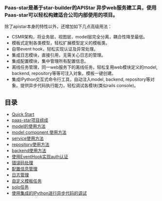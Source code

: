 ### Paas-star是基于star-builder的APIStar 异步web服务建工具，使用Paas-star可以轻松构建适合公司内部使用的项目。
除了apistar本身的特性以外，还增加如下几点高级用法：

- CSMR架构，将业务层，视图层，model层完全分离，耦合性降至最低。
- 模板式定制各类模型，轻松扩展模型定义的模板类。
- 自带event hook，轻松实现认证及异常处理。
- 集成日志模块，直接引用，无需关心日志的管理。
- 集成配置模块，集中管理所有配置信息。
- 离线任务管理，同一web服务下的离线任务，轻松复用web模块定义的model, backend, repository等等可注入对象。模板一键创建。
- 集成IPython交互式命令行工具，自动注入model, backend, repository等对象。提供异步代码执行能力，轻松调试各模块(类似rails console)。

## 目录
- [Quick Start](http://wiki.intra.yiducloud.cn/display/~shichao.ma/Quick+Start)
- [paas-star项目组成](http://wiki.intra.yiducloud.cn/pages/viewpage.action?pageId=7316419)
- [model的使用方法](http://wiki.intra.yiducloud.cn/pages/viewpage.action?pageId=7316425)
- [model component 使用方法](http://wiki.intra.yiducloud.cn/pages/viewpage.action?pageId=7316902)
- [service使用方法](http://wiki.intra.yiducloud.cn/pages/viewpage.action?pageId=7316908)
- [repository使用方法](http://wiki.intra.yiducloud.cn/pages/viewpage.action?pageId=7316993)
- [backend使用方法](http://wiki.intra.yiducloud.cn/pages/viewpage.action?pageId=7317115)
- [使用EventHook实现auth认证](http://wiki.intra.yiducloud.cn/pages/viewpage.action?pageId=7317000)
- [错误码处理](http://wiki.intra.yiducloud.cn/pages/viewpage.action?pageId=7317028)
- [配置信息管理](http://wiki.intra.yiducloud.cn/pages/viewpage.action?pageId=7317032)
- [日志管理](http://wiki.intra.yiducloud.cn/pages/viewpage.action?pageId=7317043)
- [自定义模板任务](http://wiki.intra.yiducloud.cn/pages/viewpage.action?pageId=7317074)
- [solo任务](http://wiki.intra.yiducloud.cn/pages/viewpage.action?pageId=7320156)
- [使用集成的IPython进行异步代码的调试](http://wiki.intra.yiducloud.cn/pages/viewpage.action?pageId=7320340)